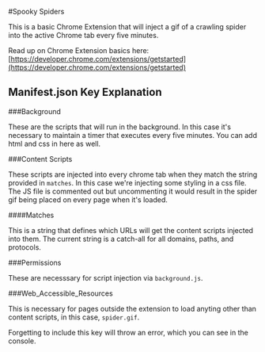 #Spooky Spiders

This is a basic Chrome Extension that will inject a gif of a crawling spider into the active Chrome tab every five minutes.

Read up on Chrome Extension basics here: [https://developer.chrome.com/extensions/getstarted](https://developer.chrome.com/extensions/getstarted)

## Manifest.json Key Explanation

###Background

These are the scripts that will run in the background. In this case it's necessary to maintain a timer that executes every five minutes. You can add html and css in here as well.

###Content Scripts

These scripts are injected into every chrome tab when they match the string provided in `matches`. In this case we're injecting some styling in a css file. The JS file is commented out but uncommenting it would result in the spider gif being placed on every page when it's loaded.

####Matches

This is a string that defines which URLs will get the content scripts injected into them. The current string is a catch-all for all domains, paths, and protocols. 

###Permissions

These are necesssary for script injection via `background.js`.

###Web\_Accessible\_Resources

This is necessary for pages outside the extension to load anyting other than content scripts, in this case, `spider.gif`. 

Forgetting to include this key will throw an error, which you can see in the console.
